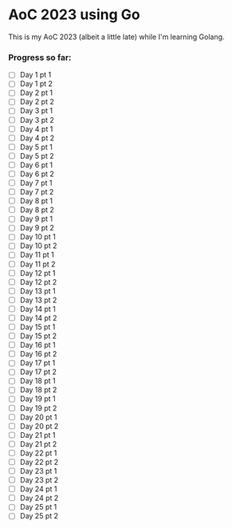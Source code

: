 # AoC 2023 using Go

This is my AoC 2023 (albeit a little late) while I'm learning Golang.


### Progress so far:

-[ ] Day 1 pt 1
-[ ] Day 1 pt 2
-[ ] Day 2 pt 1
-[ ] Day 2 pt 2
-[ ] Day 3 pt 1
-[ ] Day 3 pt 2
-[ ] Day 4 pt 1
-[ ] Day 4 pt 2
-[ ] Day 5 pt 1
-[ ] Day 5 pt 2
-[ ] Day 6 pt 1
-[ ] Day 6 pt 2
-[ ] Day 7 pt 1
-[ ] Day 7 pt 2
-[ ] Day 8 pt 1
-[ ] Day 8 pt 2
-[ ] Day 9 pt 1
-[ ] Day 9 pt 2
-[ ] Day 10 pt 1
-[ ] Day 10 pt 2
-[ ] Day 11 pt 1
-[ ] Day 11 pt 2
-[ ] Day 12 pt 1
-[ ] Day 12 pt 2
-[ ] Day 13 pt 1
-[ ] Day 13 pt 2
-[ ] Day 14 pt 1
-[ ] Day 14 pt 2
-[ ] Day 15 pt 1
-[ ] Day 15 pt 2
-[ ] Day 16 pt 1
-[ ] Day 16 pt 2
-[ ] Day 17 pt 1
-[ ] Day 17 pt 2
-[ ] Day 18 pt 1
-[ ] Day 18 pt 2
-[ ] Day 19 pt 1
-[ ] Day 19 pt 2
-[ ] Day 20 pt 1
-[ ] Day 20 pt 2
-[ ] Day 21 pt 1
-[ ] Day 21 pt 2
-[ ] Day 22 pt 1
-[ ] Day 22 pt 2
-[ ] Day 23 pt 1
-[ ] Day 23 pt 2
-[ ] Day 24 pt 1
-[ ] Day 24 pt 2
-[ ] Day 25 pt 1
-[ ] Day 25 pt 2
